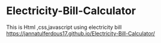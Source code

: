 # Electricity-Bill-Calculator
This is Html ,css,javascript using electricity bill
 https://jannatulferdous17.github.io/Electricity-Bill-Calculator/

